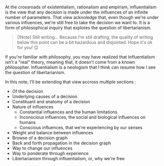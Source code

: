 At the crossroads of existentialism, rationalism and empirism, influentialism is the view that any decision is made under the influences of an infinite number of parameters. That view acknoledge that, even though we're under various influences, we're still free to take the decision we want to. It is a form of philosophical inquiry that explores the question of libertarianism. 

> [!Note] Still writing...
> Because I'm still drafting, the quality of writing below this point can be a bit hazardous and disjointed. Hope it's ok for you! 😊

If you're familiar with philosophy, you may have realized that Influentialism isn't a "real" theory, meaning that, it doesn't come from a known philosopher. Influentialism is a neologism that I think can resume how I see the question of libertarianism. 

In this note, I'll be extending that view accross multiple sections :
- Of the decision
- Underlying causes of a decision
- Constituant and anatomy of a decision
- Nature of influences
	- Constantial influences and the human limitations
	- Inconscious influences, the social and biological influences on humans
	- Conscious influences, that we're experiencing by our senses
- Weight and balance between influences
- Browse of a decision graph
- Back and forth propagation in the decision graph
- Way to change our influences
- Way to ponderate through experience
- Libertarianism through influentialism, or, why we're free

